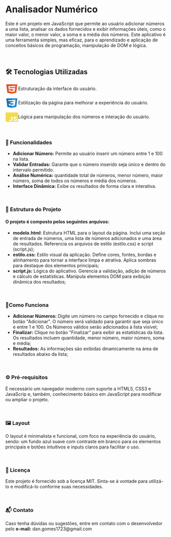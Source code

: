 <h1>Analisador Numérico</h1>  

<p>Este é um projeto em JavaScript que permite ao usuário adicionar números a uma lista, analisar os dados fornecidos e exibir informações úteis, como o maior valor, o menor valor, a soma e a média dos números. Este aplicativo é uma ferramenta simples, mas eficaz, para o aprendizado e aplicação de conceitos básicos de programação, manipulação de DOM e lógica.</p>
<br>
<h2>🛠️ Tecnologias Utilizadas</h2>
<div>
<p><img align="center" alt="HTML" height="30" width="40" src="https://raw.githubusercontent.com/devicons/devicon/master/icons/html5/html5-original.svg">Estruturação da interface do usuário.</p>
<p><img align="center" alt="CSS" height="30" width="40" src="https://raw.githubusercontent.com/devicons/devicon/master/icons/css3/css3-original.svg">Estilização da página para melhorar a experiência do usuário.</p>
<p><img align="center" alt="Js" height="30" width="40" src="https://raw.githubusercontent.com/devicons/devicon/master/icons/javascript/javascript-plain.svg">Lógica para manipulação dos números e interação do usuário.</p>
</div>

<br>
<h3>🚀 Funcionalidades</h3>
<div>
  
- <strong>Adicionar Número:</strong> Permite ao usuário inserir um número entre 1 e 100 na lista.
- <strong>Validar Entradas:</strong> Garante que o número inserido seja único e dentro do intervalo permitido.
- <strong>Análise Numérica:</strong> quantidade total de números, menor número, maior número, soma de todos os números e média dos números.
- <strong>Interface Dinâmica:</strong> Exibe os resultados de forma clara e interativa.
</div>

<br>
<h3>📂 Estrutura do Projeto</h3>
<div>
<h4><p>O projeto é composto pelos seguintes arquivos:</p></h4>

- <strong>modelo.html</strong>: Estrutura HTML para o layout da página. Inclui uma seção de entrada de números, uma lista de números adicionados e uma área de resultados.
Referencia os arquivos de estilo (estilo.css) e script (script.js);
- <strong>estilo.css:</strong> Estilo visual da aplicação. Define cores, fontes, bordas e alinhamento para tornar a interface limpa e atrativa. Aplica sombras para destaque dos elementos principais;
- <strong>script.js:</strong> Lógica do aplicativo. Gerencia a validação, adição de números e cálculo de estatísticas. Manipula elementos DOM para exibição dinâmica dos resultados;
</div>
<br>


<h3>🧩Como Funciona</h3>
<div>
  
- <strong>Adicionar Números:</strong> Digite um número no campo fornecido e clique no botão "Adicionar". O número será validado para garantir que seja único e entre 1 e 100. Os Números válidos serão adicionados à lista visível;
- <strong>Finalizar:</strong> Clique no botão "Finalizar" para exibir as estatísticas da lista. Os resultados incluem quantidade, menor número, maior número, soma e média;
- <strong>Resultados:</strong> As informações são exibidas dinamicamente na área de resultados abaixo da lista;
</div>
<br>

<h3>⚙️ Pré-requisitos</h3>
<p>É necessário um navegador moderno com suporte a HTML5, CSS3 e JavaScrip e, também, conhecimento básico em JavaScript para modificar ou ampliar o projeto.
</p>
<br>

<h3>🖼️ Layout</h3>
<p>O layout é minimalista e funcional, com foco na experiência do usuário, sendo: um fundo azul suave com contraste em branco para os elementos principais e botões intuitivos e inputs claros para facilitar o uso.</p>
<br>

<h3>📜 Licença</h3>
<p>Este projeto é fornecido sob a licença MIT. Sinta-se à vontade para utilizá-lo e modificá-lo conforme suas necessidades.
</p>
<br>

<h3>📬 Contato</h3>
<p>Caso tenha dúvidas ou sugestões, entre em contato com o desenvolvedor pelo <strong>e-mail:</strong> dan.gomes1723@gmail.com
</p>
